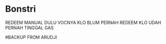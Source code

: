 # Bonstri
REDEEM MANUAL DULU VOCNYA KLO BLUM PERNAH REDEEM
KLO UDAH PERNAH TINGGAL GAS

#BACKUP FROM ARUDJI
